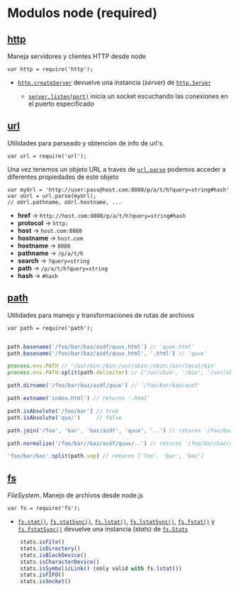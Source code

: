 # Modulos node (required)

## [http](https://nodejs.org/api/http.html#http_http)

Maneja servidores y clientes HTTP desde node

    var http = require('http');

- [`http.createServer`](https://nodejs.org/api/http.html#http_http_createserver_requestlistener) devuelve una instancia (_server_) de [`http.Server`](https://nodejs.org/api/http.html#http_class_http_server)

    - [`server.listen(port)`](https://nodejs.org/api/http.html#http_server_listen_port_hostname_backlog_callback) inicia un socket escuchando las conexiones en el puerto especificado




## [url](https://nodejs.org/api/url.html)

Utilidades para parseado y obtencion de info de url's 

    var url = require('url');

Una vez tenemos un objeto URL a traves de [`url.parse`](https://nodejs.org/api/url.html#url_url_parse_urlstr_parsequerystring_slashesdenotehost) podemos acceder a diferentes propiedades de este objeto

    var myUrl = 'http://user:pass@host.com:8080/p/a/t/h?query=string#hash'
    var oUrl = url.parse(myUrl);
    // oUrl.pathname, oUrl.hostname, ...

- **href** → `http://host.com:8080/p/a/t/h?query=string#hash`
- **protocol** → `http:`
- **host**  → `host.com:8080`
- **hostname**  → `host.com`
- **hostname**  → `8080`
- **pathname**  → `/p/a/t/h`
- **search**  → `?query=string`
- **path**  → `/p/a/t/h?query=string`
- **hash**  → `#hash`

## [path](https://nodejs.org/api/path.html)

Utilidades para manejo y transformaciones de rutas de archivos

    var path = require('path');

```javascript 

path.basename('/foo/bar/baz/asdf/quux.html') // 'quux.html'
path.basename('/foo/bar/baz/asdf/quux.html', '.html') // 'quux'

process.env.PATH // '/usr/bin:/bin:/usr/sbin:/sbin:/usr/local/bin'
process.env.PATH.split(path.delimiter) // ['/usr/bin', '/bin', '/usr/sbin', '/sbin', '/usr/local/bin']

path.dirname('/foo/bar/baz/asdf/quux') // '/foo/bar/baz/asdf'

path.extname('index.html') // returns '.html'

path.isAbsolute('/foo/bar') // true
path.isAbsolute('qux/')     // false

path.join('/foo', 'bar', 'baz/asdf', 'quux', '..') // returns '/foo/bar/baz/asdf'

path.normalize('/foo/bar//baz/asdf/quux/..') // returns '/foo/bar/baz/asdf'

'foo/bar/baz'.split(path.sep) // returns ['foo', 'bar', 'baz']
```

## [fs](https://nodejs.org/api/fs.html#fs_file_system) 

_FileSystem_. Manejo de archivos desde node.js

    var fs = require('fs');


-  [`fs.stat()`](https://nodejs.org/api/fs.html#fs_fs_stat_path_callback), [`fs.statSync()`](https://nodejs.org/api/fs.html#fs_fs_statsync_path), [`fs.lstat()`](https://nodejs.org/api/fs.html#fs_fs_lstat_path_callback), [`fs.lstatSync()`](https://nodejs.org/api/fs.html#fs_fs_lstatsync_path), [`fs.fstat()`](https://nodejs.org/api/fs.html#fs_fs_fstat_fd_callback) y [`fs.fstatSync()`](https://nodejs.org/api/fs.html#fs_fs_fstatsync_fd) devuelve una instancia (_stats_) de [`fs.Stats`](https://nodejs.org/api/fs.html#fs_class_fs_stats)

```javascript
    stats.isFile()
    stats.isDirectory()
    stats.isBlockDevice()
    stats.isCharacterDevice()
    stats.isSymbolicLink() (only valid with fs.lstat())
    stats.isFIFO()
    stats.isSocket()
```
